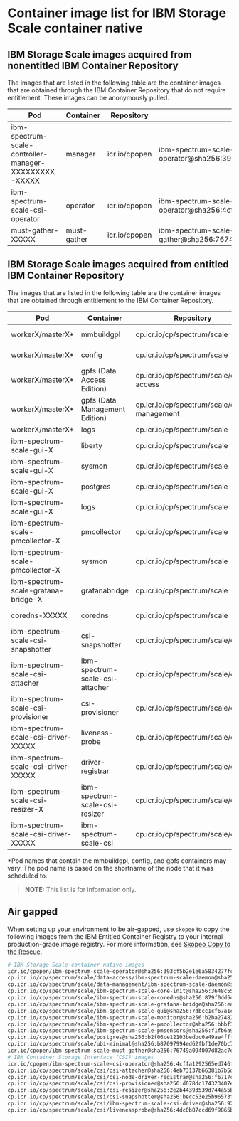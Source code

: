 
# Container image list for IBM Storage Scale container native

## IBM Storage Scale images acquired from nonentitled IBM Container Repository

The images that are listed in the following table are the container images that are obtained through the IBM Container Repository that do not require entitlement. These images can be anonymously pulled.

| Pod | Container | Repository | Image |
|-----|-----------|------------|---------------------|
| ibm-spectrum-scale-controller-manager-XXXXXXXXX-XXXXX | manager | icr.io/cpopen | ibm-spectrum-scale-operator@sha256:393cf5b2e1e6a5834277fc309f8c2a5c0febc8be4fa3503b4e5144bb47981e6a |
| ibm-spectrum-scale-csi-operator | operator | icr.io/cpopen  | ibm-spectrum-scale-csi-operator@sha256:4cffa1292565ed746fb5e9e2741df17552a63b855295f24330ceeb9bd7c03517 |
| must-gather-XXXXX | must-gather | icr.io/cpopen | ibm-spectrum-scale-must-gather@sha256:76749a094007d82ac7e7dc9544f4b62df18c764f183540cdff1e635f53bf6b96 |

## IBM Storage Scale images acquired from entitled IBM Container Repository

The images that are listed in the following table are the container images that are obtained through entitlement to the IBM Container Repository.

| Pod | Container | Repository | Image |
|-----|-----------|------------|---------------------|
| workerX/masterX* | mmbuildgpl | cp.icr.io/cp/spectrum/scale | ibm-spectrum-scale-core-init@sha256:3648c55e87844fba8c0fbc42c98bebf7e9e9474325b9a479a170ba1b46818f0a |
| workerX/masterX* | config | cp.icr.io/cp/spectrum/scale | ibm-spectrum-scale-core-init@sha256:3648c55e87844fba8c0fbc42c98bebf7e9e9474325b9a479a170ba1b46818f0a |
| workerX/masterX* | gpfs (Data Access Edition) | cp.icr.io/cp/spectrum/scale/data-access | ibm-spectrum-scale-daemon@sha256:c544d7c1b2eeca8367bc97a4f882e99c8773de765a365c90d5e79bee00703cec |
| workerX/masterX* | gpfs (Data Management Edition) | cp.icr.io/cp/spectrum/scale/data-management | ibm-spectrum-scale-daemon@sha256:ef9b26a2ab68c8b4f71d5a77080ec440d691766f36a34b22d033b0c4c1dae8c5 |
| workerX/masterX* | logs | cp.icr.io/cp/spectrum/scale | ubi-minimal@sha256:b87097994ed62fbf1de70bc75debe8dacf3ea6e00dd577d74503ef66452c59d6  |
| ibm-spectrum-scale-gui-X | liberty | cp.icr.io/cp/spectrum/scale | ibm-spectrum-scale-gui@sha256:7dbcc1cf67a1cf766cb15cce16f12cfa945eb7c97a83bd49859aa78754853fc8 |
| ibm-spectrum-scale-gui-X | sysmon | cp.icr.io/cp/spectrum/scale | ibm-spectrum-scale-monitor@sha256:b2ba274826407002fe2e5478ad8c8b8e60eb7249ef69c16ae29dd6efca3d100b |
| ibm-spectrum-scale-gui-X | postgres | cp.icr.io/cp/spectrum/scale | postgres@sha256:b2f06ce12103bedbc0a49ae4ffff062d90824e0f45462de712f66952679f7670 |
| ibm-spectrum-scale-gui-X | logs | cp.icr.io/cp/spectrum/scale | ubi-minimal@sha256:b87097994ed62fbf1de70bc75debe8dacf3ea6e00dd577d74503ef66452c59d6 |
| ibm-spectrum-scale-pmcollector-X | pmcollector | cp.icr.io/cp/spectrum/scale | ibm-spectrum-scale-pmcollector@sha256:bbbf37dda4858b77b6c77f5b342de000cea32e538183041642578c33ec7fc058 |
| ibm-spectrum-scale-pmcollector-X | sysmon | cp.icr.io/cp/spectrum/scale | ibm-spectrum-scale-monitor@sha256:b2ba274826407002fe2e5478ad8c8b8e60eb7249ef69c16ae29dd6efca3d100b |
| ibm-spectrum-scale-grafana-bridge-X | grafanabridge | cp.icr.io/cp/spectrum/scale | ibm-spectrum-scale-grafana-bridge@sha256:ea6fa2c9fcfb20316a86255c51132132b810788a37b4e543d1577419786198ef |
| coredns-XXXXX | coredns | cp.icr.io/cp/spectrum/scale | ibm-spectrum-scale-coredns@sha256:879f0dd5c00590698be68f53005a7e538c6c6cca523854368640435df794d950 |
| ibm-spectrum-scale-csi-snapshotter | csi-snapshotter | cp.icr.io/cp/spectrum/scale/csi | csi-snapshotter@sha256:becc53e25b96573f61f7469923a92fb3e9d3a3781732159954ce0d9da07233a2  |
| ibm-spectrum-scale-csi-attacher | ibm-spectrum-scale-csi-attacher | cp.icr.io/cp/spectrum/scale/csi | csi-attacher@sha256:4eb73137b66381b7b5dfd4d21d460f4b4095347ab6ed4626e0199c29d8d021af |
| ibm-spectrum-scale-csi-provisioner | csi-provisioner | cp.icr.io/cp/spectrum/scale/csi | csi-provisioner@sha256:d078dc174323407e8cc6f0f9abd4efaac5db27838f1564d0253d5e3233e3f17f |
| ibm-spectrum-scale-csi-driver-XXXXX | liveness-probe | cp.icr.io/cp/spectrum/scale/csi | livenessprobe@sha256:4dc0b87ccd69f9865b89234d8555d3a614ab0a16ed94a3016ffd27f8106132ce |
| ibm-spectrum-scale-csi-driver-XXXXX | driver-registrar | cp.icr.io/cp/spectrum/scale/csi | csi-node-driver-registrar@sha256:f6717ce72a2615c7fbc746b4068f788e78579c54c43b8716e5ce650d97af2df1 |
| ibm-spectrum-scale-csi-resizer-X | ibm-spectrum-scale-csi-resizer | cp.icr.io/cp/spectrum/scale/csi | csi-resizer@sha256:2e2b44393539d744a55b9370b346e8ebd95a77573064f3f9a8caf18c22f4d0d0 |
| ibm-spectrum-scale-csi-driver-XXXXX | ibm-spectrum-scale-csi | cp.icr.io/cp/spectrum/scale/csi | ibm-spectrum-scale-csi-driver@sha256:92c6c50ebe8c8845b202680a5b40f94e52a34433c2e12e0f5747032982e711e7 |

*Pod names that contain the mmbuildgpl, config, and gpfs containers may vary. The pod name is based on the shortname of the node that it was scheduled to.

>**NOTE:** This list is for information only.

## Air gapped

When setting up your environment to be air-gapped, use `skopeo` to copy the following images from the IBM Entitled Container Registry to your internal production-grade image registry. For more information, see [Skopeo Copy to the Rescue](https://www.redhat.com/en/blog/skopeo-copy-rescue).

```bash
# IBM Storage Scale container native images
icr.io/cpopen/ibm-spectrum-scale-operator@sha256:393cf5b2e1e6a5834277fc309f8c2a5c0febc8be4fa3503b4e5144bb47981e6a
cp.icr.io/cp/spectrum/scale/data-access/ibm-spectrum-scale-daemon@sha256:c544d7c1b2eeca8367bc97a4f882e99c8773de765a365c90d5e79bee00703cec
cp.icr.io/cp/spectrum/scale/data-management/ibm-spectrum-scale-daemon@sha256:ef9b26a2ab68c8b4f71d5a77080ec440d691766f36a34b22d033b0c4c1dae8c5
cp.icr.io/cp/spectrum/scale/ibm-spectrum-scale-core-init@sha256:3648c55e87844fba8c0fbc42c98bebf7e9e9474325b9a479a170ba1b46818f0a
cp.icr.io/cp/spectrum/scale/ibm-spectrum-scale-coredns@sha256:879f0dd5c00590698be68f53005a7e538c6c6cca523854368640435df794d950
cp.icr.io/cp/spectrum/scale/ibm-spectrum-scale-grafana-bridge@sha256:ea6fa2c9fcfb20316a86255c51132132b810788a37b4e543d1577419786198ef
cp.icr.io/cp/spectrum/scale/ibm-spectrum-scale-gui@sha256:7dbcc1cf67a1cf766cb15cce16f12cfa945eb7c97a83bd49859aa78754853fc8
cp.icr.io/cp/spectrum/scale/ibm-spectrum-scale-monitor@sha256:b2ba274826407002fe2e5478ad8c8b8e60eb7249ef69c16ae29dd6efca3d100b
cp.icr.io/cp/spectrum/scale/ibm-spectrum-scale-pmcollector@sha256:bbbf37dda4858b77b6c77f5b342de000cea32e538183041642578c33ec7fc058
cp.icr.io/cp/spectrum/scale/ibm-spectrum-scale-pmsensors@sha256:f1fb6a9381b1dcab36c281febc6f3d321248908d90ad7ed3b960ae37506ee3a1
cp.icr.io/cp/spectrum/scale/postgres@sha256:b2f06ce12103bedbc0a49ae4ffff062d90824e0f45462de712f66952679f7670
cp.icr.io/cp/spectrum/scale/ubi-minimal@sha256:b87097994ed62fbf1de70bc75debe8dacf3ea6e00dd577d74503ef66452c59d6
icr.io/cpopen/ibm-spectrum-scale-must-gather@sha256:76749a094007d82ac7e7dc9544f4b62df18c764f183540cdff1e635f53bf6b96
# IBM Container Storage Interface (CSI) images
icr.io/cpopen/ibm-spectrum-scale-csi-operator@sha256:4cffa1292565ed746fb5e9e2741df17552a63b855295f24330ceeb9bd7c03517
cp.icr.io/cp/spectrum/scale/csi/csi-attacher@sha256:4eb73137b66381b7b5dfd4d21d460f4b4095347ab6ed4626e0199c29d8d021af
cp.icr.io/cp/spectrum/scale/csi/csi-node-driver-registrar@sha256:f6717ce72a2615c7fbc746b4068f788e78579c54c43b8716e5ce650d97af2df1
cp.icr.io/cp/spectrum/scale/csi/csi-provisioner@sha256:d078dc174323407e8cc6f0f9abd4efaac5db27838f1564d0253d5e3233e3f17f
cp.icr.io/cp/spectrum/scale/csi/csi-resizer@sha256:2e2b44393539d744a55b9370b346e8ebd95a77573064f3f9a8caf18c22f4d0d0
cp.icr.io/cp/spectrum/scale/csi/csi-snapshotter@sha256:becc53e25b96573f61f7469923a92fb3e9d3a3781732159954ce0d9da07233a2
cp.icr.io/cp/spectrum/scale/csi/ibm-spectrum-scale-csi-driver@sha256:92c6c50ebe8c8845b202680a5b40f94e52a34433c2e12e0f5747032982e711e7
cp.icr.io/cp/spectrum/scale/csi/livenessprobe@sha256:4dc0b87ccd69f9865b89234d8555d3a614ab0a16ed94a3016ffd27f8106132ce
```
